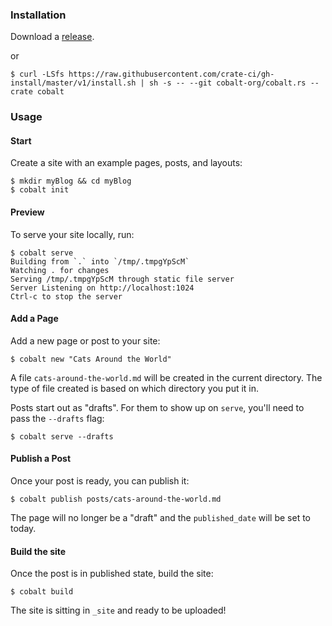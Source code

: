 ---
---
<section class="introduction">
<div class="inner">

### Installation

Download a [release](https://github.com/cobalt-org/cobalt.rs/releases).

or

```console
$ curl -LSfs https://raw.githubusercontent.com/crate-ci/gh-install/master/v1/install.sh | sh -s -- --git cobalt-org/cobalt.rs --crate cobalt
```

### Usage

#### Start

Create a site with an example pages, posts, and layouts:
```console
$ mkdir myBlog && cd myBlog
$ cobalt init
```

#### Preview

To serve your site locally, run:
```console
$ cobalt serve
Building from `.` into `/tmp/.tmpgYpScM`
Watching . for changes
Serving /tmp/.tmpgYpScM through static file server
Server Listening on http://localhost:1024
Ctrl-c to stop the server
```

#### Add a Page

Add a new page or post to your site:
```console
$ cobalt new "Cats Around the World"
```

A file `cats-around-the-world.md` will be created in the current directory.
The type of file created is based on which directory you put it in.

Posts start out as "drafts".  For them to show up on `serve`, you'll need to
pass the `--drafts` flag:
```console
$ cobalt serve --drafts
```

#### Publish a Post

Once your post is ready, you can publish it:
```console
$ cobalt publish posts/cats-around-the-world.md
```

The page will no longer be a "draft" and the `published_date` will be set to today.

#### Build the site

Once the post is in published state, build the site:
```console
$ cobalt build
```

The site is sitting in `_site` and ready to be uploaded!
